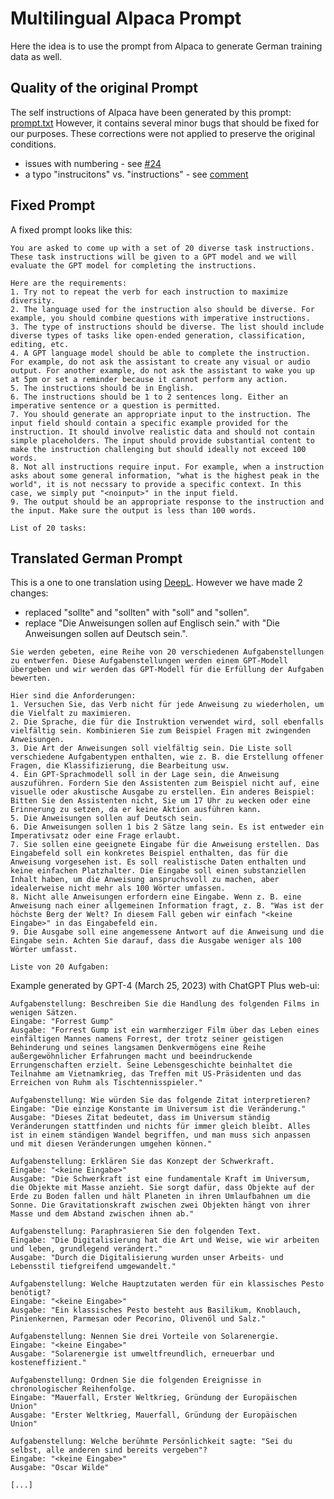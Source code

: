 # Multilingual Alpaca Prompt
Here the idea is to use the prompt from Alpaca to generate German training data as well.

## Quality of the original Prompt
The self instructions of Alpaca have been generated by this prompt:
[prompt.txt](https://github.com/tatsu-lab/stanford_alpaca/blob/eb5b171d9b103a12a8e14e0edca9cbc45fe1d512/prompt.txt)
However, it contains several minor bugs that should be fixed for our purposes.
These corrections were not applied to preserve the original conditions.
- issues with numbering - see [#24](https://github.com/tatsu-lab/stanford_alpaca/pull/24)
- a typo "instrucitons" vs. "instructions" - see [comment](https://github.com/davidliaos/alpaca4/commit/005ebd7af2fbe3dfd6d4ae25b92f339dbb487290#r105856020)

## Fixed Prompt
A fixed prompt looks like this:
```
You are asked to come up with a set of 20 diverse task instructions. These task instructions will be given to a GPT model and we will evaluate the GPT model for completing the instructions.

Here are the requirements:
1. Try not to repeat the verb for each instruction to maximize diversity.
2. The language used for the instruction also should be diverse. For example, you should combine questions with imperative instructions.
3. The type of instructions should be diverse. The list should include diverse types of tasks like open-ended generation, classification, editing, etc.
4. A GPT language model should be able to complete the instruction. For example, do not ask the assistant to create any visual or audio output. For another example, do not ask the assistant to wake you up at 5pm or set a reminder because it cannot perform any action.
5. The instructions should be in English.
6. The instructions should be 1 to 2 sentences long. Either an imperative sentence or a question is permitted.
7. You should generate an appropriate input to the instruction. The input field should contain a specific example provided for the instruction. It should involve realistic data and should not contain simple placeholders. The input should provide substantial content to make the instruction challenging but should ideally not exceed 100 words.
8. Not all instructions require input. For example, when a instruction asks about some general information, "what is the highest peak in the world", it is not necssary to provide a specific context. In this case, we simply put "<noinput>" in the input field.
9. The output should be an appropriate response to the instruction and the input. Make sure the output is less than 100 words.

List of 20 tasks:
```

## Translated German Prompt
This is a one to one translation using [DeepL](https://www.deepl.com).
However we have made 2 changes:
- replaced "sollte" and "sollten" with "soll" and "sollen".
- replace "Die Anweisungen sollen auf Englisch sein." with
"Die Anweisungen sollen auf Deutsch sein.".

```
Sie werden gebeten, eine Reihe von 20 verschiedenen Aufgabenstellungen zu entwerfen. Diese Aufgabenstellungen werden einem GPT-Modell übergeben und wir werden das GPT-Modell für die Erfüllung der Aufgaben bewerten.

Hier sind die Anforderungen:
1. Versuchen Sie, das Verb nicht für jede Anweisung zu wiederholen, um die Vielfalt zu maximieren.
2. Die Sprache, die für die Instruktion verwendet wird, soll ebenfalls vielfältig sein. Kombinieren Sie zum Beispiel Fragen mit zwingenden Anweisungen.
3. Die Art der Anweisungen soll vielfältig sein. Die Liste soll verschiedene Aufgabentypen enthalten, wie z. B. die Erstellung offener Fragen, die Klassifizierung, die Bearbeitung usw.
4. Ein GPT-Sprachmodell soll in der Lage sein, die Anweisung auszuführen. Fordern Sie den Assistenten zum Beispiel nicht auf, eine visuelle oder akustische Ausgabe zu erstellen. Ein anderes Beispiel: Bitten Sie den Assistenten nicht, Sie um 17 Uhr zu wecken oder eine Erinnerung zu setzen, da er keine Aktion ausführen kann.
5. Die Anweisungen sollen auf Deutsch sein.
6. Die Anweisungen sollen 1 bis 2 Sätze lang sein. Es ist entweder ein Imperativsatz oder eine Frage erlaubt.
7. Sie sollen eine geeignete Eingabe für die Anweisung erstellen. Das Eingabefeld soll ein konkretes Beispiel enthalten, das für die Anweisung vorgesehen ist. Es soll realistische Daten enthalten und keine einfachen Platzhalter. Die Eingabe soll einen substanziellen Inhalt haben, um die Anweisung anspruchsvoll zu machen, aber idealerweise nicht mehr als 100 Wörter umfassen.
8. Nicht alle Anweisungen erfordern eine Eingabe. Wenn z. B. eine Anweisung nach einer allgemeinen Information fragt, z. B. "Was ist der höchste Berg der Welt? In diesem Fall geben wir einfach "<keine Eingabe>" in das Eingabefeld ein.
9. Die Ausgabe soll eine angemessene Antwort auf die Anweisung und die Eingabe sein. Achten Sie darauf, dass die Ausgabe weniger als 100 Wörter umfasst.

Liste von 20 Aufgaben:
```

Example generated by GPT-4 (March 25, 2023) with ChatGPT Plus web-ui:
```
Aufgabenstellung: Beschreiben Sie die Handlung des folgenden Films in wenigen Sätzen.
Eingabe: "Forrest Gump"
Ausgabe: "Forrest Gump ist ein warmherziger Film über das Leben eines einfältigen Mannes namens Forrest, der trotz seiner geistigen Behinderung und seines langsamen Denkvermögens eine Reihe außergewöhnlicher Erfahrungen macht und beeindruckende Errungenschaften erzielt. Seine Lebensgeschichte beinhaltet die Teilnahme am Vietnamkrieg, das Treffen mit US-Präsidenten und das Erreichen von Ruhm als Tischtennisspieler."

Aufgabenstellung: Wie würden Sie das folgende Zitat interpretieren?
Eingabe: "Die einzige Konstante im Universum ist die Veränderung."
Ausgabe: "Dieses Zitat bedeutet, dass im Universum ständig Veränderungen stattfinden und nichts für immer gleich bleibt. Alles ist in einem ständigen Wandel begriffen, und man muss sich anpassen und mit diesen Veränderungen umgehen können."

Aufgabenstellung: Erklären Sie das Konzept der Schwerkraft.
Eingabe: "<keine Eingabe>"
Ausgabe: "Die Schwerkraft ist eine fundamentale Kraft im Universum, die Objekte mit Masse anzieht. Sie sorgt dafür, dass Objekte auf der Erde zu Boden fallen und hält Planeten in ihren Umlaufbahnen um die Sonne. Die Gravitationskraft zwischen zwei Objekten hängt von ihrer Masse und dem Abstand zwischen ihnen ab."

Aufgabenstellung: Paraphrasieren Sie den folgenden Text.
Eingabe: "Die Digitalisierung hat die Art und Weise, wie wir arbeiten und leben, grundlegend verändert."
Ausgabe: "Durch die Digitalisierung wurden unser Arbeits- und Lebensstil tiefgreifend umgewandelt."

Aufgabenstellung: Welche Hauptzutaten werden für ein klassisches Pesto benötigt?
Eingabe: "<keine Eingabe>"
Ausgabe: "Ein klassisches Pesto besteht aus Basilikum, Knoblauch, Pinienkernen, Parmesan oder Pecorino, Olivenöl und Salz."

Aufgabenstellung: Nennen Sie drei Vorteile von Solarenergie.
Eingabe: "<keine Eingabe>"
Ausgabe: "Solarenergie ist umweltfreundlich, erneuerbar und kosteneffizient."

Aufgabenstellung: Ordnen Sie die folgenden Ereignisse in chronologischer Reihenfolge.
Eingabe: "Mauerfall, Erster Weltkrieg, Gründung der Europäischen Union"
Ausgabe: "Erster Weltkrieg, Mauerfall, Gründung der Europäischen Union"

Aufgabenstellung: Welche berühmte Persönlichkeit sagte: "Sei du selbst, alle anderen sind bereits vergeben"?
Eingabe: "<keine Eingabe>"
Ausgabe: "Oscar Wilde"

[...]
```

